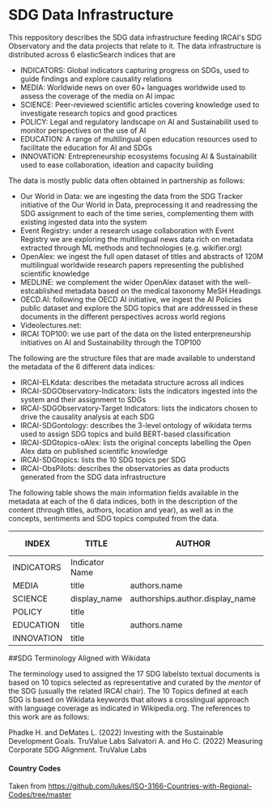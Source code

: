 # SDG Data Infrastructure

This reppository describes the SDG data infrastructure feeding IRCAI's SDG Observatory and the data projects that relate to it. The data infrastructure is distributed across 6 elasticSearch indices that are

* INDICATORS: Global indicators capturing progress on SDGs, used to guide findings and explore causality relations
* MEDIA: Worldwide news on over 60+ languages worldwide used to assess the coverage of the media on AI impac
* SCIENCE: Peer-reviewed scientific articles covering knowledge used to investigate research topics and good practices
* POLICY: Legal and regulatory landscape on AI and Sustainabilit used to monitor perspectives on the use of AI 
* EDUCATION: A range of multilingual open education resources used to facilitate the education for AI and SDGs
* INNOVATION: Entrepreneurship ecosystems focusing AI & Sustainabilit used to ease collaboration, ideation and capacity building

The data is mostly public data often obtained in partnership as follows:

* Our World in Data: we are ingesting the data from the SDG Tracker initiative of the Our World in Data, preprocessing it and readressing the SDG assignment to each of the time series, complementing them with existing ingested data into the system
* Event Registry: under a research usage collaboration with Event Registry we are exploring the multilingual news data rich on metadata extracted through ML methods and technologies (e.g. wikifier.org)
* OpenAlex: we ingest the full open dataset of titles and abstracts of 120M multilingual worldwide research papers representing the published scientific knowledge
* MEDLINE: we complement the wider OpenAlex dataset with the well-estcablished metadata based on the medical taxonomy MeSH Headings  
* OECD.AI: following the OECD AI initiative, we ingest the AI Policies public dataset and explore the SDG topics that are addresssed in these documents in the different perspectives across world regions
* Videolectures.net: 
* IRCAI TOP100: we use part of the data on the listed enterpreneurship initiatives on AI and Sustainability through the TOP100 

The following are the structure files that are made available to understand the metadata of the 6 different data indices:

* IRCAI-ELKdata: describes the metadata structure across all indices
* IRCAI-SDGObservatory-Indicators: lists the indicators ingested into the system and their assignment to SDGs 
* IRCAI-SDGObservatory-Target Indicators: lists the indicators chosen to drive the causality analysis at each SDG 
* IRCAI-SDGontology: describes the 3-level ontology of wikidata terms used to assign SDG topics and build BERT-based classification
* IRCAI-SDGtopics-oAlex: lists the original concepts labelling the Open Alex data on published scientific knowledge 
* IRCAI-SDGtopics: lists the 10 SDG topics per SDG
* IRCAI-ObsPilots: describes the observatories as data products generated from the SDG data infrastructure

The following table shows the main information fields available in the metadata at each of the 6 data indices, both in the description of the content (through titles, authors, location and year), as well as in the concepts, sentiments and SDG topics computed from the data.

| INDEX | TITLE  | AUTHOR | CONCEPTS  | SENTIMENT | SDG | SDG-topic | COUNTRY | PILOT | YEAR |
| ------------- | ------------- | ------------- | ------------- | ------------- | ------------- | ------------- | ------------- |  ------------- |  ------------- | 
| INDICATORS  | Indicator Name  | <none> | <none> | <none> | SDG | <none> | country_code  | pilot  | year |
| MEDIA  | title | authors.name  | wikifier.concepts.name  | sentiment.compound  | SDG  | SDGtopic  | location.country | pilot  | year |
| SCIENCE  | display_name  | authorships.author.display_name  | wikifier.concepts.name  | sentiment.compound  |  SDG  | SDGtopic | authorships.institutions.country_code  | pilot  | publication_year |
| POLICY  | title  | <none> | wikifier.concepts.name  | sentiment.compound | SDG  | SDGtopic  | country_code  | pilot | year |
| EDUCATION | title  | authors.name  | wikifier.concepts.name  | sentiment.compound | SDG  | SDGtopic  | country_code  | pilot | year |
| INNOVATION  | title  | <none> | wikifier.concepts.name  | sentiment.compound | SDG  | SDGtopic  | country_code  | pilot | year |
 

##SDG Terminology Aligned with Wikidata

The terminology used to assigned the 17 SDG labelsto textual documents is based on 10 topics selected as representative and curated by the *mentor* of the SDG (usually the related IRCAI chair).
The 10 Topics defined at each SDG is based on Wikidata keywords that allows a crosslingual approach with language coverage as indicated in Wikipedia.org.
The references to this work are as follows:

Phadke H. and DeMates L. (2022) Investing with the Sustainable Development Goals. TruValue Labs
Salvatori A. and Ho C. (2022) Measuring Corporate SDG Alignment. TruValue Labs




#### Country Codes

Taken from https://github.com/lukes/ISO-3166-Countries-with-Regional-Codes/tree/master
